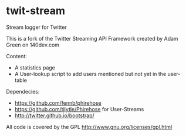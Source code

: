 twit-stream
===========

Stream logger for Twitter

This is a fork of the Twitter Streaming API Framework created by Adam Green on 140dev.com

Content:
* A statistics page
* A User-lookup script to add users mentioned but not yet in the user-table

Dependecies:
* https://github.com/fennb/phirehose
* https://github.com/tjlytle/Phirehose for User-Streams
* http://twitter.github.io/bootstrap/

All code is covered by the GPL http://www.gnu.org/licenses/gpl.html
